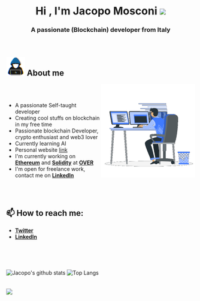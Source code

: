 <h1 align="center"><b>Hi , I'm Jacopo Mosconi </b><img src="https://media.giphy.com/media/hvRJCLFzcasrR4ia7z/giphy.gif" width="35"></h1>
<h3 align="center" width="35">A passionate (Blockchain) developer from Italy</h3>
<br>

## <picture><img src = "./media/about_me.gif" width = 50px></picture> **About me**

<picture> <img align="right" src="./media/Right_Side.gif" width = 250px></picture>

<br>

<br>

- A passionate Self-taught developer
- Creating cool stuffs on blockchain in my free time
- Passionate blockchain Developer, crypto enthusiast and web3 lover
- Currently learning AI
- Personal website [link](https://www.jacopomosconi.com)
- I'm currently working on [**Ethereum**](https://ethereum.org/) and [**Solidity**](https://soliditylang.org/) at [**OVER**](https://overthereality.ai/)
- I'm open for freelance work, contact me on [**LinkedIn**](https://www.linkedin.com/in/jacopo-mosconi-ba5281179/)


<br><br>

## 📫 How to reach me:

- [**Twitter**](https://twitter.com/jahardyx)
- [**LinkedIn**](https://www.linkedin.com/in/jacopo-mosconi-ba5281179/)

<br><br><br>


![Jacopo's github stats](https://github-readme-stats.vercel.app/api?username=jacko06v&show_icons=true&bg_color=deg,5f014c,1e0022,003151&ring_color=ffffff&title_color=ffffff&text_color=ffffff&icon_color=ffffff&hide_border=true)
![Top Langs](https://github-readme-stats.vercel.app/api/top-langs/?username=jacko06v&layout=compact&bg_color=deg,5f014c,1e0022,003151&ring_color=ffffff&title_color=ffffff&text_color=ffffff&icon_color=ffffff&hide_border=true)
<br><br><br>
![](https://komarev.com/ghpvc/?username=jacko06v&style=for-the-badge)

